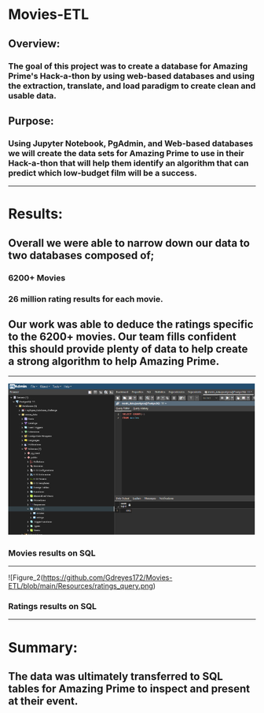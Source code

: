 # Movies-ETL
## Overview: 
### The goal of this project was to create a database for Amazing Prime's Hack-a-thon by using web-based databases and using the extraction, translate, and load paradigm to create clean and usable data.
## Purpose: 
### Using Jupyter Notebook, PgAdmin, and Web-based databases we will create the data sets for Amazing Prime to use in their Hack-a-thon that will help them identify an algorithm that can predict which low-budget film will be a success. 
---
# Results: 
## Overall we were able to narrow down our data to two databases composed of;
### 6200+ Movies
### 26 million rating results for each movie.
## Our work was able to deduce the ratings specific to the 6200+ movies. Our team fills confident this should provide plenty of data to help create a strong algorithm to help Amazing Prime.

---
![Figure_1](https://github.com/Gdreyes172/Movies-ETL/blob/main/Resources/movies_query.png)
### Movies results on SQL
---
![Figure_2(https://github.com/Gdreyes172/Movies-ETL/blob/main/Resources/ratings_query.png)
### Ratings results on SQL
---
# Summary:
## The data was ultimately transferred to SQL tables for Amazing Prime to inspect and present at their event. 
